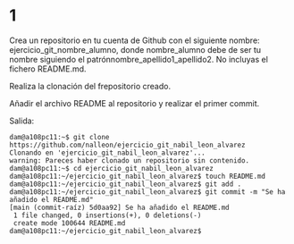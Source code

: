 # 1
Crea un repositorio en tu cuenta de Github con el siguiente nombre: ejercicio_git_nombre_alumno, donde nombre_alumno debe de ser tu nombre siguiendo el patrónnombre_apellido1_apellido2. No incluyas el fichero README.md.

Realiza la clonación del frepositorio creado.

Añadir el archivo README al repositorio y realizar el primer commit.

Salida:
```code 
dam@a108pc11:~$ git clone https://github.com/nalleon/ejercicio_git_nabil_leon_alvarez
Clonando en 'ejercicio_git_nabil_leon_alvarez'...
warning: Pareces haber clonado un repositorio sin contenido.
dam@a108pc11:~$ cd ejercicio_git_nabil_leon_alvarez
dam@a108pc11:~/ejercicio_git_nabil_leon_alvarez$ touch README.md
dam@a108pc11:~/ejercicio_git_nabil_leon_alvarez$ git add .
dam@a108pc11:~/ejercicio_git_nabil_leon_alvarez$ git commit -m "Se ha añadido el README.md"
[main (commit-raíz) 5d0aa92] Se ha añadido el README.md
 1 file changed, 0 insertions(+), 0 deletions(-)
 create mode 100644 README.md
dam@a108pc11:~/ejercicio_git_nabil_leon_alvarez$ 
```